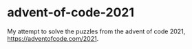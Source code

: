 # advent-of-code-2021
My attempt to solve the puzzles from the advent of code 2021, https://adventofcode.com/2021. 
